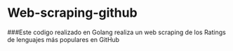 # Web-scraping-github
###Este codigo realizado en Golang realiza un web scraping de los Ratings de lenguajes más populares en GitHub
